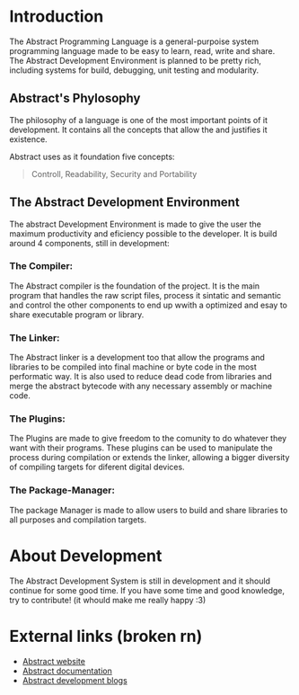 # Introduction

The Abstract Programming Language is a general-purpoise system programming language
made to be easy to learn, read, write and share. \
The Abstract Development Environment is planned to be  pretty rich, including systems
for build, debugging, unit testing and modularity.

## Abstract's Phylosophy

The philosophy of a language is one of the most important points of it development.
It contains all the concepts that allow the and justifies it existence.

Abstract uses as it foundation five concepts:
> Controll, Readability, Security and Portability

## The Abstract Development Environment

The abstract Development Environment is made to give the user the maximum productivity
and eficiency possible to the developer. It is build around 4 components,
still in development:

### The Compiler:

The Abstract compiler is the foundation of the project. It is the main program that handles
the raw script files, process it sintatic and semantic and control the other components to
end up wwith a optimized and esay to share executable program or library.

### The Linker:

The Abstract linker is a development too that allow the programs and libraries to be compiled into
final machine or byte code in the most performatic way. It is also used to reduce dead code from
libraries and merge the abstract bytecode with any necessary assembly or machine code.

### The Plugins:

The Plugins are made to give freedom to the comunity to do whatever they want with their programs.
These plugins can be used to manipulate the process during compilation or extends the linker,
allowing a bigger diversity of compiling targets for diferent digital devices.

### The Package-Manager:

The package Manager is made to allow users to build and share libraries to all purposes and compilation
targets.

# About Development

The Abstract Development System is still in development and it should continue for some good time.
If you have some time and good knowledge, try to contribute! (it whould make me really happy :3)


[//]: # (## Current Contributors:)
[//]: # (||||)
[//]: # (|:----------:|:----------:|:------|)

# External links (broken rn)

- [Abstract website](https://lumi2021.github.io/abstract/)
- [Abstract documentation](https://lumi2021.github.io/abstract/docs/intro)
- [Abstract development blogs](https://lumi2021.github.io/abstract/blog)
